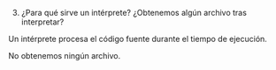 3. ¿Para qué sirve un intérprete? ¿Obtenemos algún archivo tras interpretar?

Un intérprete procesa el código fuente durante el tiempo de ejecución. 

No obtenemos ningún archivo.
